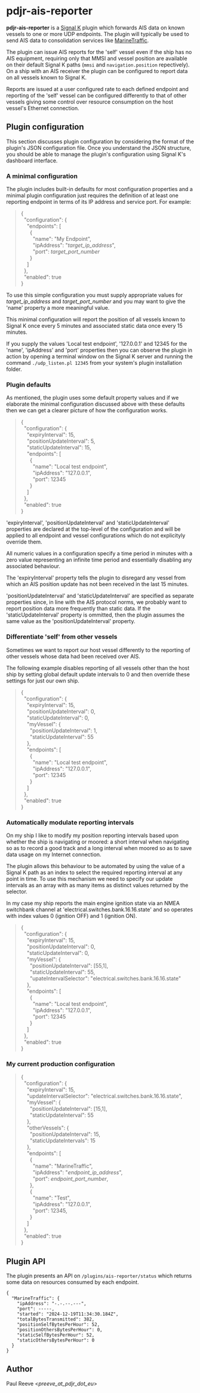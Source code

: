 # pdjr-ais-reporter

**pdjr-ais-reporter** is a
[Signal K](https://www.signalk.org/)
plugin which forwards AIS data on known vessels to one or more UDP
endpoints.
The plugin will typically be used to send AIS data to consolidation
services like
[MarineTraffic](https://www.marinetraffic.com).

The plugin can issue AIS reports for the 'self' vessel even if the ship
has no AIS equipment, requiring only that MMSI and vessel position are
available on their default Signal K paths (`mmsi` and `navigation.position`
repectively).
On a ship with an AIS receiver the plugin can be configured to report
data on all vessels known to Signal K.

Reports are issued at a user configured rate to each defined endpoint
and reporting of the 'self' vessel can be configured differently to
that of other vessels giving some control over resource consumption on
the host vessel's Ethernet connection.

## Plugin configuration

This section discusses plugin configuration by considering the format of the
plugin's JSON configuration file.
Once you understand the JSON structure, you should be able to manage
the plugin's configuration using Signal K's dashboard interface.

### A minimal configuration

The plugin includes built-in defaults for most configuration properties
and a minimal plugin configuration just requires the definition of at least
one reporting endpoint in terms of its IP address and service port.
For example:
> {  
> &nbsp;&nbsp;"configuration": {  
> &nbsp;&nbsp;&nbsp;&nbsp;"endpoints": [  
> &nbsp;&nbsp;&nbsp;&nbsp;&nbsp;&nbsp;{  
> &nbsp;&nbsp;&nbsp;&nbsp;&nbsp;&nbsp;&nbsp;&nbsp;"name": "My Endpoint",  
> &nbsp;&nbsp;&nbsp;&nbsp;&nbsp;&nbsp;&nbsp;&nbsp;"ipAddress": "*target_ip_address*",  
> &nbsp;&nbsp;&nbsp;&nbsp;&nbsp;&nbsp;&nbsp;&nbsp;"port": *target_port_number*  
> &nbsp;&nbsp;&nbsp;&nbsp;&nbsp;&nbsp;}  
> &nbsp;&nbsp;&nbsp;&nbsp;]  
> &nbsp;&nbsp;},  
> &nbsp;&nbsp;"enabled": true  
> }

To use this simple configuration you must supply appropriate values for
*target_ip_address* and *target_port_number* and you may want to give the
'name' property a more meaningful value.

This minimal configuration will report the position of all vessels
known to Signal K once every 5 minutes and associated static data once
every 15 minutes.

If you supply the values 'Local test endpoint', '127.0.0.1' and 12345 for the
'name', 'ipAddress' and 'port' properties then you can observe the plugin in
action by opening a terminal window on the Signal K server and running the
command `./udp_listen.pl 12345` from your system's plugin installation folder.

### Plugin defaults

As mentioned, the plugin uses some default property values and if we elaborate
the minimal configuration discussed above with these defaults then we can
get a clearer picture of how the configuration works.
> {  
> &nbsp;&nbsp;"configuration": {  
> &nbsp;&nbsp;&nbsp;&nbsp;"expiryInterval": 15,  
> &nbsp;&nbsp;&nbsp;&nbsp;"positionUpdateInterval": 5,  
> &nbsp;&nbsp;&nbsp;&nbsp;"staticUpdateInterval": 15,  
> &nbsp;&nbsp;&nbsp;&nbsp;"endpoints": [  
> &nbsp;&nbsp;&nbsp;&nbsp;&nbsp;&nbsp;{  
> &nbsp;&nbsp;&nbsp;&nbsp;&nbsp;&nbsp;&nbsp;&nbsp;"name": "Local test endpoint",  
> &nbsp;&nbsp;&nbsp;&nbsp;&nbsp;&nbsp;&nbsp;&nbsp;"ipAddress": "127.0.0.1",  
> &nbsp;&nbsp;&nbsp;&nbsp;&nbsp;&nbsp;&nbsp;&nbsp;"port": 12345  
> &nbsp;&nbsp;&nbsp;&nbsp;&nbsp;&nbsp;}  
> &nbsp;&nbsp;&nbsp;&nbsp;]  
> &nbsp;&nbsp;},  
> &nbsp;&nbsp;"enabled": true  
> }  

'expiryInterval', 'positionUpdateInterval' and 'staticUpdateInterval'
properties are declared at the top-level of the configuration and
will be applied to all endpoint and vessel configurations which do
not explicityly override them.

All numeric values in a configuration specify a time period in minutes
with a zero value representing an infinite time period and essentially
disabling any associated behaviour.

The 'expiryInterval' property tells the plugin to disregard any vessel
from which an AIS position update has not been received in the last 15
minutes.

'positionUpdateInterval' and 'staticUpdateInterval' are specified as
separate properties since, in line with the AIS protocol norms, we
probably want to report position data more frequently than static data.
If the 'staticUpdateInterval' property is ommitted, then the plugin
assumes the same value as the 'positionUpdateInterval' property.

### Differentiate 'self' from other vessels

Sometimes we want to report our host vessel differently to the
reporting of other vessels whose data had been received over AIS.

The following example disables reporting of all vessels other than
the host ship by setting global default update intervals to 0 and then
override these settings for just our own ship.
> {  
> &nbsp;&nbsp;"configuration": {  
> &nbsp;&nbsp;&nbsp;&nbsp;"expiryInterval": 15,  
> &nbsp;&nbsp;&nbsp;&nbsp;"positionUpdateInterval": 0,  
> &nbsp;&nbsp;&nbsp;&nbsp;"staticUpdateInterval": 0,  
> &nbsp;&nbsp;&nbsp;&nbsp;"myVessel": {  
> &nbsp;&nbsp;&nbsp;&nbsp;&nbsp;&nbsp;"positionUpdateInterval": 1,  
> &nbsp;&nbsp;&nbsp;&nbsp;&nbsp;&nbsp;"staticUpdateInterval": 55  
> &nbsp;&nbsp;&nbsp;&nbsp;},  
> &nbsp;&nbsp;&nbsp;&nbsp;"endpoints": [  
> &nbsp;&nbsp;&nbsp;&nbsp;&nbsp;&nbsp;{  
> &nbsp;&nbsp;&nbsp;&nbsp;&nbsp;&nbsp;&nbsp;&nbsp;"name": "Local test endpoint",  
> &nbsp;&nbsp;&nbsp;&nbsp;&nbsp;&nbsp;&nbsp;&nbsp;"ipAddress": "127.0.0.1",  
> &nbsp;&nbsp;&nbsp;&nbsp;&nbsp;&nbsp;&nbsp;&nbsp;"port": 12345  
> &nbsp;&nbsp;&nbsp;&nbsp;&nbsp;&nbsp;}  
> &nbsp;&nbsp;&nbsp;&nbsp;]  
> &nbsp;&nbsp;},  
> &nbsp;&nbsp;"enabled": true  
> }

### Automatically modulate reporting intervals

On my ship I like to modify my position reporting intervals based upon
whether the ship is navigating or moored: a short interval when
navigating so as to record a good track and a long interval when moored
so as to save data usage on my Internet connection.

The plugin allows this behaviour to be automated by using the value of a
Signal K path as an index to select the required reporting interval at
any point in time.
To use this mechanism we need to specify our update intervals as an
array with as many items as distinct values returned by the selector.

In my case my ship reports the main engine ignition state via an NMEA
switchbank channel at 'electrical.switches.bank.16.16.state' and so
operates with index values 0 (ignition OFF) and 1 (ignition ON).
> {  
> &nbsp;&nbsp;"configuration": {  
> &nbsp;&nbsp;&nbsp;&nbsp;"expiryInterval": 15,  
> &nbsp;&nbsp;&nbsp;&nbsp;"positionUpdateInterval": 0,  
> &nbsp;&nbsp;&nbsp;&nbsp;"staticUpdateInterval": 0,  
> &nbsp;&nbsp;&nbsp;&nbsp;"myVessel": {  
> &nbsp;&nbsp;&nbsp;&nbsp;&nbsp;&nbsp;"positionUpdateInterval": [55,1],  
> &nbsp;&nbsp;&nbsp;&nbsp;&nbsp;&nbsp;"staticUpdateInterval": 55,  
> &nbsp;&nbsp;&nbsp;&nbsp;&nbsp;&nbsp;"upateIntervalSelector": "electrical.switches.bank.16.16.state"  
> &nbsp;&nbsp;&nbsp;&nbsp;},  
> &nbsp;&nbsp;&nbsp;&nbsp;"endpoints": [  
> &nbsp;&nbsp;&nbsp;&nbsp;&nbsp;&nbsp;{  
> &nbsp;&nbsp;&nbsp;&nbsp;&nbsp;&nbsp;&nbsp;&nbsp;"name": "Local test endpoint",  
> &nbsp;&nbsp;&nbsp;&nbsp;&nbsp;&nbsp;&nbsp;&nbsp;"ipAddress": "127.0.0.1",  
> &nbsp;&nbsp;&nbsp;&nbsp;&nbsp;&nbsp;&nbsp;&nbsp;"port": 12345  
> &nbsp;&nbsp;&nbsp;&nbsp;&nbsp;&nbsp;}  
> &nbsp;&nbsp;&nbsp;&nbsp;]  
> &nbsp;&nbsp;},  
> &nbsp;&nbsp;"enabled": true  
> }

### My current production configuration

> {  
> &nbsp;&nbsp;"configuration": {  
> &nbsp;&nbsp;&nbsp;&nbsp;"expiryInterval": 15,  
> &nbsp;&nbsp;&nbsp;&nbsp;"updateIntervalSelector": "electrical.switches.bank.16.16.state",  
> &nbsp;&nbsp;&nbsp;&nbsp;"myVessel": {  
> &nbsp;&nbsp;&nbsp;&nbsp;&nbsp;&nbsp;"positionUpdateInterval": [15,1],  
> &nbsp;&nbsp;&nbsp;&nbsp;&nbsp;&nbsp;"staticUpdateInterval": 55  
> &nbsp;&nbsp;&nbsp;&nbsp;},  
> &nbsp;&nbsp;&nbsp;&nbsp;"otherVessels": {  
> &nbsp;&nbsp;&nbsp;&nbsp;&nbsp;&nbsp;"positionUpdateInterval": 15,  
> &nbsp;&nbsp;&nbsp;&nbsp;&nbsp;&nbsp;"staticUpdateIntervals": 15  
> &nbsp;&nbsp;&nbsp;&nbsp;},  
> &nbsp;&nbsp;&nbsp;&nbsp;"endpoints": [  
> &nbsp;&nbsp;&nbsp;&nbsp;&nbsp;&nbsp;{  
> &nbsp;&nbsp;&nbsp;&nbsp;&nbsp;&nbsp;&nbsp;&nbsp;"name": "MarineTraffic",  
> &nbsp;&nbsp;&nbsp;&nbsp;&nbsp;&nbsp;&nbsp;&nbsp;"ipAddress": "*endpoint_ip_address*",  
> &nbsp;&nbsp;&nbsp;&nbsp;&nbsp;&nbsp;&nbsp;&nbsp;"port": *endpoint_port_number*,  
> &nbsp;&nbsp;&nbsp;&nbsp;&nbsp;&nbsp;},  
> &nbsp;&nbsp;&nbsp;&nbsp;&nbsp;&nbsp;{  
> &nbsp;&nbsp;&nbsp;&nbsp;&nbsp;&nbsp;&nbsp;&nbsp;"name": "Test",  
> &nbsp;&nbsp;&nbsp;&nbsp;&nbsp;&nbsp;&nbsp;&nbsp;"ipAddress": "127.0.0.1",  
> &nbsp;&nbsp;&nbsp;&nbsp;&nbsp;&nbsp;&nbsp;&nbsp;"port": 12345,  
> &nbsp;&nbsp;&nbsp;&nbsp;&nbsp;&nbsp;}  
> &nbsp;&nbsp;&nbsp;&nbsp;]  
> &nbsp;&nbsp;},  
> &nbsp;&nbsp;"enabled": true  
> }  

## Plugin API

The plugin presents an API on `/plugins/ais-reporter/status` which
returns some data on resources consumed by each endpoint.
```
{
  "MarineTraffic": {
    "ipAddress": "-.-.--.---",
    "port": -----,
    "started": "2024-12-19T11:34:30.184Z",
    "totalBytesTransmitted": 382,
    "positionSelfBytesPerHour": 52,
    "positionOthersBytesPerHour": 0,
    "staticSelfBytesPerHour": 52,
    "staticOthersBytesPerHour": 0
  }
}
```

## Author

Paul Reeve <*preeve_at_pdjr_dot_eu*>
